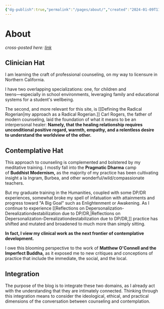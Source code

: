 ```yaml
---
{"dg-publish":true,"permalink":"/pages/about/","created":"2024-01-09T11:15:11.870-08:00","updated":"2024-01-09T11:48:22.000-08:00"}
---
```


# About
*cross-posted here: [link](https://radicalrogerian.blogspot.com/p/about.html)*

## Clinician Hat
I am learning the craft of professional counseling, on my way to licensure in Northern California.  
  
I have two overlapping specializations: one, for children and teens―especially in school environments, leveraging family and educational systems for a student's wellbeing.  
  
The second, and more relevant for this site, is [[Defining the Radical Rogerian\|my approach as a Radical Rogerian.]] Carl Rogers, the father of modern counseling, laid the foundation of what it means to be an interpersonal healer: **Namely, that the healing relationship requires unconditional positive regard, warmth, empathy, and a relentless desire to understand the worldview of the other.**  

## Contemplative Hat
This approach to counseling is complemented and bolstered by my meditative training. I mostly fall into the **Pragmatic Dharma** camp of **Buddhist Modernism,** as the majority of my practice has been cultivating insight a la Ingram, Burbea, and other wonderful/wild/compassionate teachers.  
  
But my graduate training in the Humanities, coupled with some DP/DR experiences, somewhat broke my spell of infatuation with attainments and progress toward "A Big Goal" such as Enlightenment or Awakening. As I continue to experience [[Reflections on Depersonalization-Derealizationdestabilization due to DP/DR,\|Reflections on Depersonalization-Derealizationdestabilization due to DP/DR,]] practice has shifted and mutated and broadened to much more than simply sitting.  

**In fact, I view my clinical work as the next frontier of contemplative development.**  

I owe this blooming perspective to the work of **Matthew O'Connell and the Imperfect Buddha,** as it exposed me to new critiques and conceptions of practice that include the immediate, the social, and the local. 

## Integration
The purpose of the blog is to integrate these two domains, as I already act with the understanding that they are intimately connected. Thinking through this integration means to consider the ideological, ethical, and practical dimensions of the conversation between counseling and contemplation. 
